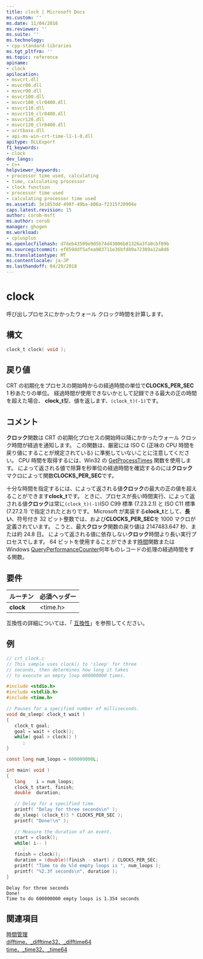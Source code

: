 ```yaml
---
title: clock | Microsoft Docs
ms.custom: ''
ms.date: 11/04/2016
ms.reviewer: ''
ms.suite: ''
ms.technology:
- cpp-standard-libraries
ms.tgt_pltfrm: ''
ms.topic: reference
apiname:
- clock
apilocation:
- msvcrt.dll
- msvcr80.dll
- msvcr90.dll
- msvcr100.dll
- msvcr100_clr0400.dll
- msvcr110.dll
- msvcr110_clr0400.dll
- msvcr120.dll
- msvcr120_clr0400.dll
- ucrtbase.dll
- api-ms-win-crt-time-l1-1-0.dll
apitype: DLLExport
f1_keywords:
- clock
dev_langs:
- C++
helpviewer_keywords:
- processor time used, calculating
- time, calculating processor
- clock function
- processor time used
- calculating processor time used
ms.assetid: 3e1853dd-498f-49ba-b06a-f2315f20904e
caps.latest.revision: 15
author: corob-msft
ms.author: corob
manager: ghogen
ms.workload:
- cplusplus
ms.openlocfilehash: d7deb43509e9d5b74d43006b81326a3fa0cbf09b
ms.sourcegitcommit: ef859ddf5afea903711e36bfd89a72389a12a8d6
ms.translationtype: MT
ms.contentlocale: ja-JP
ms.lasthandoff: 04/20/2018
---
```

# <a name="clock"></a>clock

呼び出しプロセスにかかったウォール クロック時間を計算します。

## <a name="syntax"></a>構文

```C
clock_t clock( void );
```

## <a name="return-value"></a>戻り値

CRT の初期化をプロセスの開始時からの経過時間の単位で**CLOCKS_PER_SEC** 1 秒あたりの単位。 経過時間が使用できないかとして記録できる最大の正の時間を超えた場合、 **clock_t**型、値を返します、`(clock_t)(-1)`です。

## <a name="remarks"></a>コメント

**クロック**関数は CRT の初期化プロセスの開始時以降にかかったウォール クロック時間が経過を通知します。 この関数は、厳密には ISO C (正味の CPU 時間を戻り値にすることが規定されている) に準拠していないことに注意してください。 CPU 時間を取得するには、Win32 の [GetProcessTimes](https://msdn.microsoft.com/library/windows/desktop/ms683223) 関数を使用します。 によって返される値で除算を秒単位の経過時間を確認するのには**クロック**マクロによって関数**CLOCKS_PER_SEC**です。

十分な時間を指定するには、によって返される値**クロック**の最大の正の値を超えることができます**clock_t**です。 ときに、プロセスが長い時間実行、によって返される値**クロック**は常に`(clock_t)(-1)`ISO C99 標準 (7.23.2.1) と ISO C11 標準 (7.27.2.1) で指定されたとおりです。 Microsoft が実装する**clock_t**として、**長い**、符号付き 32 ビット整数では、および**CLOCKS_PER_SEC**を 1000 マクロが定義されています。 こうと、最大**クロック**関数の戻り値は 2147483.647 秒、または約 24.8 日。 によって返される値に依存しない**クロック**時間より長い実行プロセスでします。 64 ビットを使用することができます[時間](time-time32-time64.md)関数または Windows [QueryPerformanceCounter](https://msdn.microsoft.com/library/windows/desktop/ms644904)何年ものレコードの処理の経過時間をする関数。

## <a name="requirements"></a>要件

|ルーチン|必須ヘッダー|
|-------------|---------------------|
|**clock**|\<time.h>|

互換性の詳細については、「 [互換性](../../c-runtime-library/compatibility.md)」を参照してください。

## <a name="example"></a>例

```C
// crt_clock.c
// This sample uses clock() to 'sleep' for three
// seconds, then determines how long it takes
// to execute an empty loop 600000000 times.

#include <stdio.h>
#include <stdlib.h>
#include <time.h>

// Pauses for a specified number of milliseconds.
void do_sleep( clock_t wait )
{
   clock_t goal;
   goal = wait + clock();
   while( goal > clock() )
      ;
}

const long num_loops = 600000000L;

int main( void )
{
   long    i = num_loops;
   clock_t start, finish;
   double  duration;

   // Delay for a specified time.
   printf( "Delay for three seconds\n" );
   do_sleep( (clock_t)3 * CLOCKS_PER_SEC );
   printf( "Done!\n" );

   // Measure the duration of an event.
   start = clock();
   while( i-- )
      ;
   finish = clock();
   duration = (double)(finish - start) / CLOCKS_PER_SEC;
   printf( "Time to do %ld empty loops is ", num_loops );
   printf( "%2.3f seconds\n", duration );
}
```

```Output
Delay for three seconds
Done!
Time to do 600000000 empty loops is 1.354 seconds
```

## <a name="see-also"></a>関連項目

[時間管理](../../c-runtime-library/time-management.md)<br/>
[difftime、_difftime32、_difftime64](difftime-difftime32-difftime64.md)<br/>
[time、_time32、_time64](time-time32-time64.md)<br/>
